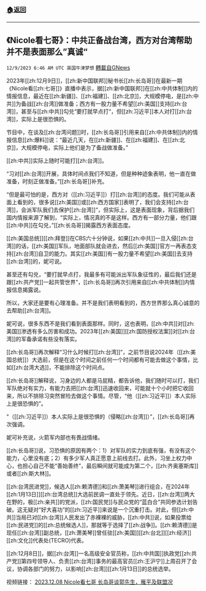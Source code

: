###  [:house:返回](README.md)
---


## 《Nicole看七哥》：中共正备战台湾，西方对台湾帮助并不是表面那么”真诚“
`12/9/2023 6:46 AM UTC 英国牛津梦想` [轉載自GNews](https://gnews.org/articles/2089298)


2023年[[zh:12月9日]]，[[zh:新中国联邦]]秘书长[[zh:长岛哥]]在最新一期《Nicole看[[zh:七哥]]》直播中表示，据[[zh:新中国联邦]]在[[zh:中共体制]]内的情报信息，最近在[[zh:新疆]]、[[zh:福建]]、[[zh:北京]]，大规模停电，是[[zh:中共]]为备战[[zh:台湾]]做准备；西方有一股力量不希望[[zh:美国]]支持[[zh:台湾]]，甚至与[[zh:中共]]勾兑“要打就早点打“，但[[zh:习近平]]本人对打[[zh:台湾]]，实际上是很恐惧的。

节目中，在谈及[[zh:台湾问题]]时，[[zh:长岛哥]]引用来自[[zh:中共体制]]内的情报信息[[zh:爆料]]说：“最近几天，在[[zh:新疆]]、在[[zh:福建]]、在[[zh:北京]]，大规模停电，实际上他们是为了备战做准备。”

[[zh:中共]]实际上随时可能打[[zh:台湾]]。

“习对[[zh:台湾]]开展，具体时间点我们不知道，但是种种迹象表明，他一直在做准备，时刻正做准备。”[[zh:长岛哥]]补充。

“但是最可怕的是，西方对（[[zh:习近平]]）打[[zh:台湾]]的态度。我们可能从表面上看到的，很多说[[zh:美国]]或[[zh:西方国家]]表明了，我们会支持[[zh:台湾]]，会派军队我们去保护[[zh:台湾]]”，但实际上，这是表面现象，背后据我们国内情报来源了解到，“实际上，情况真的不是这样。西方有一部分力量，他们跟[[zh:中共]]在勾兑，”[[zh:长岛哥]]揭露西方表面态度。

[[zh:美国总统]][[zh:拜登]]在CBS六十分钟说，如果[[zh:中共]]一旦入侵[[zh:台湾]]的话，[[zh:美国]]军队，地面部队就会进去，然后[[zh:美国]]官方一再表态支持[[zh:台湾]]自卫的能力。其实[[zh:美国]]有一股力量不希望[[zh:美国]]去支持[[zh:台湾]]的，妮可说。

甚至还有勾兑，“要打就早点打，我最多有可能派出军队象征性的，最后我们还是跟[[zh:共产党]]一起共管世界”，[[zh:长岛哥]]再次引用来自[[zh:中共体制]]内情报信息揭露说。

所以，大家还是要有心理准备。并不是我们表明看到的，西方世界那么真心诚意的去帮助[[zh:台湾]]。

妮可说，很多东西不是我们看到表面那样。同时，这也表明，[[zh:中共]]对[[zh:美国]]渗透有多么厉害和成功。2023年[[zh:美国]][[zh:国防授权法案]]对[[zh:台湾]]的军备承诺有些没有落实。

[[zh:长岛哥]]再次解释“习什么时候打[[zh:台湾]]”，之前节目说2024年（[[zh:美国总统]]）大选前，但是在这个时间之前任何一个时间都有可能去做这个事情，比如[[zh:台湾大选]]，不能排除这个时间点。

[[zh:长岛哥]]解释说，习身边的人都是马屁精，都告诉他，我们随时可以打，我们军队绝对有实力，有能力去把[[zh:台湾]]迅速收回来，可能就十个小时把它收回来，所以不排除习突然冒险去做这个事情。尽管，“他（[[zh:习近平]]）本人实际上是很恐惧的”。

"（[[zh:习近平]]）本人实际上是很恐惧的（侵略[[zh:台湾]]）”，[[zh:长岛哥]]再次强调。

妮可补充说，火箭军内部也有畏战情绪。

[[zh:长岛哥]]说，习恐惧的原因有两个：1）对军队的实力到底有强，有没有这个能力，心里没有底；2）有多少军人真正愿意上前线去打。此外，习坐上权力中心，也担心自己不能“善始善终”，最后瞬间就可能成为第二个，[[zh:齐奥塞斯库]]或者[[zh:斯大林]]。

[[zh:台湾民进党]]，候选人[[zh:赖清德]]和[[zh:萧美琴]]进行组合，在2024年[[zh:1月13日]][[zh:台湾总统]]大选前民调一直处于领先。近日，[[zh:台湾]]两大在野的，极[[zh:亲共]]的党派，[[zh:国民党]]与民众党的“蓝白合”共同参选计划告破。这无疑对“好大喜功”的[[zh:习近平]]来说是一个沉重打击。对此，但[[zh:中共]]当局已对[[zh:台湾]]人民发出了赤裸裸的威胁，[[zh:中共]]说，如果投票给[[zh:民进党]]的[[zh:总统候选人]]，那就等于选择了[[zh:战争]]。[[zh:赖清德]]是现任[[zh:台湾]]副总统，[[zh:萧美琴]]曾任驻[[zh:美国]][[zh:台北]][[zh:经济]][[zh:文化]]代表处(TECRO)代表。

[[zh:12月8日]]，据[[zh:台湾]]一名高级安全官员称，[[zh:中共国]]执政党[[zh:共产党]]第四号领导人、负责[[zh:台湾]]事务的最高官员[[zh:王沪宁]]上周召开了会议，协调各部门的努力，以影响[[zh:台湾]][[zh:1月13日]]的总统选举。

视频链接： [2023.12.08 Nicole看七哥 长岛哥谈郭先生，雁平及联盟况](https://gettr.com/streaming/p2w73ed5193)
